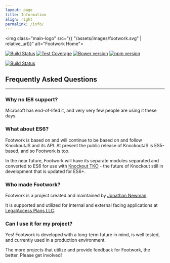 ```yaml
---
layout: page
title: Information
align: right
permalink: /info/
---
```


<img class="main-logo" src="{{ "/assets/images/footwork.svg" | relative_url}}" alt="Footwork Home">

[![Build Status](https://travis-ci.org/footworkjs/footwork.png?branch=master)](https://travis-ci.org/footworkjs/footwork) [![Test Coverage](https://coveralls.io/repos/github/footworkjs/footwork/badge.svg?branch=master&r=111)](https://coveralls.io/github/footworkjs/footwork) [![Bower version](https://badge.fury.io/bo/footwork.svg)](https://badge.fury.io/bo/footwork) [![npm version](https://badge.fury.io/js/footwork.svg)](https://badge.fury.io/js/footwork)

[![Build Status](https://saucelabs.com/browser-matrix/reflectiv.svg)](https://saucelabs.com/u/reflectiv)

## Frequently Asked Questions

<hr>

### Why no IE8 support?

Microsoft has end-of-lifed it, and very very few people are using it these days.

### What about ES6?

Footwork is based on and will continue to be based on and follow KnockoutJS and its API. At present the public release of KnockoutJS is ES5-based, and so Footwork is too.

In the near future, Footwork will have its separate modules separated and converted to ES6 for use with [Knockout TKO](https://github.com/knockout/tko) - the future of Knockout still in development that is updated for ES6+.

### Who made Footwork?

Footwork is a project created and maintained by [Jonathan Newman](https://github.com/jonbnewman).

It is supported and utilized for internal and external facing applications at [LegalAccess Plans LLC](http://legalaccessplans.com/).

### Can I use it for my project?

Yes! Footwork is developed with a long-term future in mind, is well tested, and currently used in a production environment.

The more projects that utilize and provide feedback for Footwork, the better. Please get involved!

